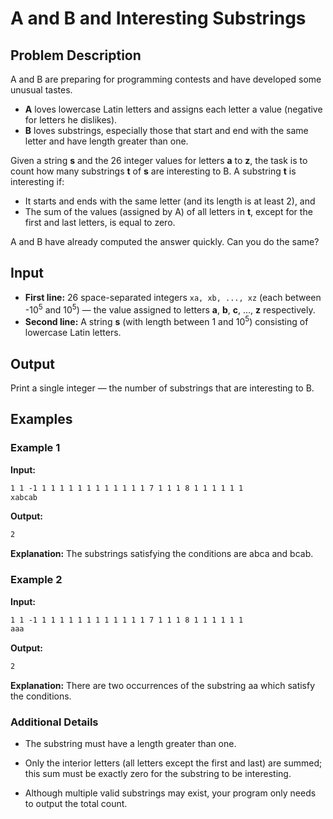# A and B and Interesting Substrings

## Problem Description

A and B are preparing for programming contests and have developed some unusual tastes.  

- **A** loves lowercase Latin letters and assigns each letter a value (negative for letters he dislikes).  
- **B** loves substrings, especially those that start and end with the same letter and have length greater than one.

Given a string **s** and the 26 integer values for letters **a** to **z**, the task is to count how many substrings **t** of **s** are interesting to B. A substring **t** is interesting if:

- It starts and ends with the same letter (and its length is at least 2), and  
- The sum of the values (assigned by A) of all letters in **t**, except for the first and last letters, is equal to zero.

A and B have already computed the answer quickly. Can you do the same?

## Input

- **First line:** 26 space-separated integers `xa, xb, ..., xz` (each between -10<sup>5</sup> and 10<sup>5</sup>) — the value assigned to letters **a**, **b**, **c**, …, **z** respectively.
- **Second line:** A string **s** (with length between 1 and 10<sup>5</sup>) consisting of lowercase Latin letters.

## Output

Print a single integer — the number of substrings that are interesting to B.

## Examples

### Example 1

**Input:**

```txt
1 1 -1 1 1 1 1 1 1 1 1 1 1 1 1 7 1 1 1 8 1 1 1 1 1 1
xabcab
```

**Output:**

```txt
2
```

**Explanation:**
The substrings satisfying the conditions are abca and bcab.

### Example 2

**Input:**

```txt
1 1 -1 1 1 1 1 1 1 1 1 1 1 1 1 7 1 1 1 8 1 1 1 1 1 1
aaa
```

**Output:**

```txt
2
```

**Explanation:**
There are two occurrences of the substring aa which satisfy the conditions.

### Additional Details

- The substring must have a length greater than one.

- Only the interior letters (all letters except the first and last) are summed; this sum must be exactly zero for the substring to be interesting.

- Although multiple valid substrings may exist, your program only needs to output the total count.
